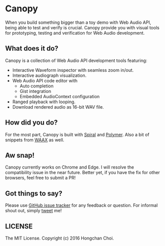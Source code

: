 # Canopy

When you build something bigger than a toy demo with Web Audio API, being able to test and verify is crucial. Canopy provide you with visual tools for prototyping, testing and verification for Web Audio development.


## What does it do?

Canopy is a collection of Web Audio API development tools featuring:
  - Interactive Waveform inspector with seamless zoom in/out.
  - Interactive audiograph visualization.
  - Web Audio API code editor with
      + Auto completion
      + Gist integration
      + Embedded AudioContext configuration
  - Ranged playback with looping.
  - Download rendered audio as 16-bit WAV file.


## How did you do?

For the most part, Canopy is built with [Spiral](https://github.com/hoch/spiral) and [Polymer](https://www.polymer-project.org/1.0/). Also a bit of snippets from [WAAX](http://hoch.github.io/WAAX/) as well.


## Aw snap!

Canopy currently works on Chrome and Edge. I will resolve the compatibility issue in the near future. Better yet, if you have the fix for other browsers, feel free to submit a PR!


## Got things to say?

Please use [GitHub issue tracker](https://github.com/hoch/canopy/issues) for any feedback or question. For informal shout out, simply [tweet](https://twitter.com/hochsays) me!


## LICENSE

The MIT License. Copyright (c) 2016 Hongchan Choi.
